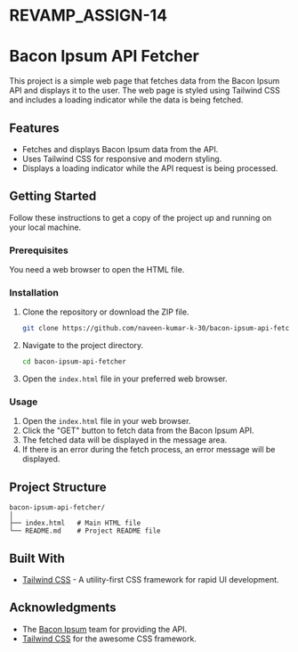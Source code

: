 # REVAMP_ASSIGN-14


# Bacon Ipsum API Fetcher

This project is a simple web page that fetches data from the Bacon Ipsum API and displays it to the user. The web page is styled using Tailwind CSS and includes a loading indicator while the data is being fetched.

## Features

- Fetches and displays Bacon Ipsum data from the API.
- Uses Tailwind CSS for responsive and modern styling.
- Displays a loading indicator while the API request is being processed.

## Getting Started

Follow these instructions to get a copy of the project up and running on your local machine.

### Prerequisites

You need a web browser to open the HTML file.

### Installation

1. Clone the repository or download the ZIP file.
    ```bash
    git clone https://github.com/naveen-kumar-k-30/bacon-ipsum-api-fetcher.git
    ```

2. Navigate to the project directory.
    ```bash
    cd bacon-ipsum-api-fetcher
    ```

3. Open the `index.html` file in your preferred web browser.

### Usage

1. Open the `index.html` file in your web browser.
2. Click the "GET" button to fetch data from the Bacon Ipsum API.
3. The fetched data will be displayed in the message area.
4. If there is an error during the fetch process, an error message will be displayed.

## Project Structure

```
bacon-ipsum-api-fetcher/
│
├── index.html   # Main HTML file
└── README.md    # Project README file
```

## Built With

- [Tailwind CSS](https://tailwindcss.com/) - A utility-first CSS framework for rapid UI development.

## Acknowledgments

- The [Bacon Ipsum](https://baconipsum.com/) team for providing the API.
- [Tailwind CSS](https://tailwindcss.com/) for the awesome CSS framework.


